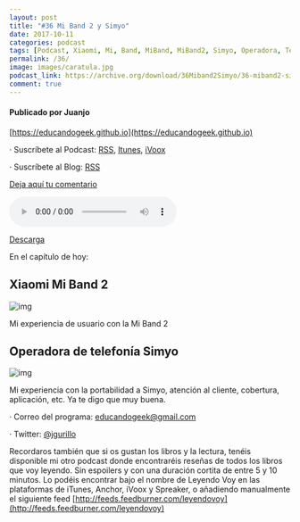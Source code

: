 ```yaml
---
layout: post
title: "#36 Mi Band 2 y Simyo"
date: 2017-10-11
categories: podcast
tags: [Podcast, Xiaomi, Mi, Band, MiBand, MiBand2, Simyo, Operadora, Telefonia, Tarifas, Minutos, Gigas, GB]
permalink: /36/
image: images/caratula.jpg
podcast_link: https://archive.org/download/36Miband2Simyo/36-miband2-simyo.mp3
comment: true
---
```


#### Publicado por Juanjo

[https://educandogeek.github.io](https://educandogeek.github.io)

· Suscríbete al Podcast: [RSS](http://feeds.feedburner.com/educandogeek), [Itunes](https://itunes.apple.com/es/podcast/educando-geek/id1110060146?mt=2), [iVoox](https://www.ivoox.com/podcast-educando-geek_sq_f1289274_1.html)

· Suscríbete al Blog: [RSS](http://feeds.feedburner.com/educandogeekblog)

[Deja aquí tu comentario](https://educandogeek.github.io/36/)

<audio controls>
  <source src="{{ page.podcast_link }}" type="audio/mp3">
</audio>


[Descarga][Mp3]


En el capítulo de hoy:

## Xiaomi Mi Band 2

![img](https://i.blogs.es/698e04/mi-band-2/original.jpeg)

Mi experiencia de usuario con la Mi Band 2


## Operadora de telefonía Simyo

![img](http://omicrono.elespanol.com/wp-content/uploads/2012/12/simyo-sim-logo.jpg)

Mi experiencia con la portabilidad a Simyo, atención al cliente, cobertura, aplicación, etc. Ya te digo que muy buena.


· Correo del programa: [educandogeek@gmail.com](mailto:educandogeek@gmail.com)

· Twitter: [@jgurillo](https://twitter.com/jgurillo)

Recordaros también que si os gustan los libros y la lectura, tenéis disponible mi otro podcast donde encontraréis reseñas de todos los libros que voy leyendo. Sin espoilers y con una duración cortita de entre 5 y 10 minutos. Lo podéis encontrar bajo el nombre de Leyendo Voy en las plataformas de iTunes, Anchor, iVoox y Spreaker, o añadiendo manualmente el siguiente feed [http://feeds.feedburner.com/leyendovoy](http://feeds.feedburner.com/leyendovoy)



[Mp3]: https://archive.org/download/36Miband2Simyo/36-miband2-simyo.mp3

